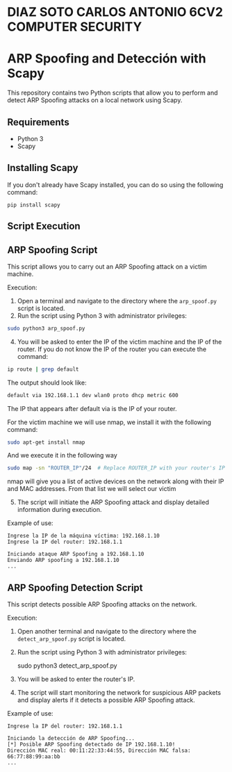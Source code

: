 DIAZ SOTO CARLOS ANTONIO 6CV2
COMPUTER SECURITY
==================================
ARP Spoofing and Detección with Scapy 
==================================

This repository contains two Python scripts that allow you to perform and detect ARP Spoofing attacks on a local network using Scapy.

Requirements
----------
- Python 3
- Scapy

Installing Scapy
--------------------
If you don't already have Scapy installed, you can do so using the following command:

    pip install scapy

Script Execution
-------------------------
ARP Spoofing Script
----------------------
This script allows you to carry out an ARP Spoofing attack on a victim machine.

Execution:
1. Open a terminal and navigate to the directory where the `arp_spoof.py` script is located.
2. Run the script using Python 3 with administrator privileges:

```bash
sudo python3 arp_spoof.py 
```
4. You will be asked to enter the IP of the victim machine and the IP of the router.
If you do not know the IP of the router you can execute the command:
```bash
ip route | grep default
```

The output should look like:
```bash
default via 192.168.1.1 dev wlan0 proto dhcp metric 600
```

The IP that appears after default via is the IP of your router.

For the victim machine we will use nmap, we install it with the following command:
```bash
sudo apt-get install nmap
```
And we execute it in the following way
```bash
sudo map -sn "ROUTER_IP"/24  # Replace ROUTER_IP with your router's IP
```
nmap will give you a list of active devices on the network along with their IP and MAC addresses. From that list we will select our victim
		
5. The script will initiate the ARP Spoofing attack and display detailed information during execution.

Example of use:

    Ingrese la IP de la máquina víctima: 192.168.1.10
    Ingrese la IP del router: 192.168.1.1

    Iniciando ataque ARP Spoofing a 192.168.1.10
    Enviando ARP spoofing a 192.168.1.10
    ...

ARP Spoofing Detection Script
-----------------------------------
This script detects possible ARP Spoofing attacks on the network.

Execution:
1. Open another terminal and navigate to the directory where the `detect_arp_spoof.py` script is located.
2. Run the script using Python 3 with administrator privileges:

    sudo python3 detect_arp_spoof.py

3. You will be asked to enter the router's IP.
4. The script will start monitoring the network for suspicious ARP packets and display alerts if it detects a possible ARP Spoofing attack.

Example of use:

    Ingrese la IP del router: 192.168.1.1

    Iniciando la detección de ARP Spoofing...
    [*] Posible ARP Spoofing detectado de IP 192.168.1.10!
    Dirección MAC real: 00:11:22:33:44:55, Dirección MAC falsa: 66:77:88:99:aa:bb
    ...

